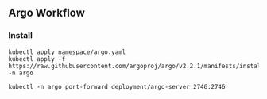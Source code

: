 ## Argo Workflow
### Install

```
kubectl apply namespace/argo.yaml
kubectl apply -f https://raw.githubusercontent.com/argoproj/argo/v2.2.1/manifests/install.yaml -n argo
```

```
kubectl -n argo port-forward deployment/argo-server 2746:2746
```